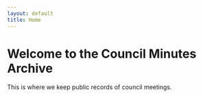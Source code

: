 ```yaml
---
layout: default
title: Home
---
```


# Welcome to the Council Minutes Archive

This is where we keep public records of council meetings.
